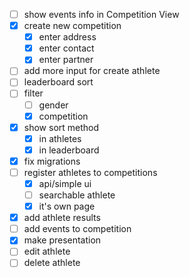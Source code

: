 - [ ] show events info in Competition View
- [x] create new competition
  - [x] enter address
  - [x] enter contact
  - [x] enter partner
- [ ] add more input for create athlete
- [ ] leaderboard sort
- [ ] filter
  - [ ] gender
  - [x] competition
- [x] show sort method 
  - [x] in athletes
  - [x] in leaderboard
- [x] fix migrations
- [ ] register athletes to competitions
  - [x] api/simple ui
  - [ ] searchable athlete
  - [x] it's own page
- [x] add athlete results
- [ ] add events to competition
- [x] make presentation
- [ ] edit athlete
- [ ] delete athlete